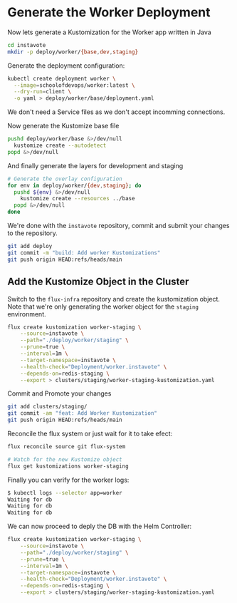 # Generate the Worker Deployment

Now lets generate a Kustomization for the Worker app written in Java

```sh
cd instavote
mkdir -p deploy/worker/{base,dev,staging}
```

Generate the deployment configuration:

```sh
kubectl create deployment worker \
  --image=schoolofdevops/worker:latest \
  --dry-run=client \
  -o yaml > deploy/worker/base/deployment.yaml
```

We don't need a Service files as we don't accept incomming connections.


Now generate the Kustomize base file

```sh
pushd deploy/worker/base &>/dev/null
  kustomize create --autodetect
popd &>/dev/null
```

And finally generate the layers for development and staging

```sh
# Generate the overlay configuration
for env in deploy/worker/{dev,staging}; do
  pushd ${env} &>/dev/null
    kustomize create --resources ../base
  popd &>/dev/null
done
```

We're done with the `instavote` repository, commit and submit your changes to the repository.


```sh
git add deploy
git commit -m "build: Add worker Kustomizations"
git push origin HEAD:refs/heads/main
```

## Add the Kustomize Object in the Cluster


Switch to the `flux-infra` repository and create the kustomization object. Note
that we're only generating the worker object for the `staging` environment.

```sh
flux create kustomization worker-staging \
    --source=instavote \
    --path="./deploy/worker/staging" \
    --prune=true \
    --interval=1m \
    --target-namespace=instavote \
    --health-check="Deployment/worker.instavote" \
    --depends-on=redis-staging \
    --export > clusters/staging/worker-staging-kustomization.yaml
```

Commit and Promote your changes
```sh
git add clusters/staging/
git commit -am "feat: Add Worker Kustomization"
git push origin HEAD:refs/heads/main
```

Reconcile the flux system or just wait for it to take efect:

```sh
flux reconcile source git flux-system

# Watch for the new Kustomize object
flux get kustomizations worker-staging
```

Finally you can verify for the worker logs:
```sh
$ kubectl logs --selector app=worker
Waiting for db
Waiting for db
Waiting for db
```

We can now proceed to deply the DB with the Helm Controller:

```sh
flux create kustomization worker-staging \
    --source=instavote \
    --path="./deploy/worker/staging" \
    --prune=true \
    --interval=1m \
    --target-namespace=instavote \
    --health-check="Deployment/worker.instavote" \
    --depends-on=redis-staging \
    --export > clusters/staging/worker-staging-kustomization.yaml
```
